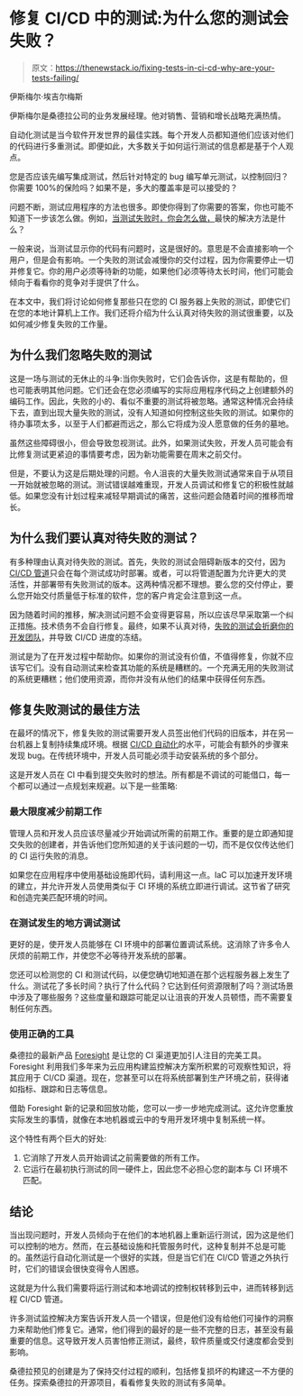 # 修复 CI/CD 中的测试:为什么您的测试会失败？

> 原文：<https://thenewstack.io/fixing-tests-in-ci-cd-why-are-your-tests-failing/>

伊斯梅尔·埃吉尔梅斯

伊斯梅尔是桑德拉公司的业务发展经理。他对销售、营销和增长战略充满热情。

自动化测试是当今软件开发世界的最佳实践。每个开发人员都知道他们应该对他们的代码进行多重测试。即便如此，大多数关于如何运行测试的信息都是基于个人观点。

您是否应该先编写集成测试，然后针对特定的 bug 编写单元测试，以控制回归？你需要 100%的保险吗？如果不是，多大的覆盖率是可以接受的？

问题不断，测试应用程序的方法也很多。即使你得到了你需要的答案，你也可能不知道下一步该怎么做。例如，[当测试失败时，你会怎么做，](https://blog.thundra.io/how-to-fix-your-failing-end-to-end-tests)最快的解决方法是什么？

一般来说，当测试显示你的代码有问题时，这是很好的。意思是不会直接影响一个用户，但是会有影响。一个失败的测试会减慢你的交付过程，因为你需要停止一切并修复它。你的用户必须等待新的功能，如果他们必须等待太长时间，他们可能会倾向于看看你的竞争对手提供了什么。

在本文中，我们将讨论如何修复那些只在您的 CI 服务器上失败的测试，即使它们在您的本地计算机上工作。我们还将介绍为什么认真对待失败的测试很重要，以及如何减少修复失败的工作量。

## 为什么我们忽略失败的测试

这是一场与测试的无休止的斗争:当你失败时，它们会告诉你，这是有帮助的，但也可能表明其他问题。它们还会在您必须编写的实际应用程序代码之上创建额外的编码工作。因此，失败的小的、看似不重要的测试将被忽略。通常这种情况会持续下去，直到出现大量失败的测试，没有人知道如何控制这些失败的测试。如果你的待办事项太多，以至于人们都避而远之，那么它将成为没人愿意做的任务的墓地。

虽然这些障碍很小，但会导致忽视测试。此外，如果测试失败，开发人员可能会有比修复测试更紧迫的事情要考虑，因为新功能需要在周末之前交付。

但是，不要认为这是后期处理的问题。令人沮丧的大量失败测试通常来自于从项目一开始就被忽略的测试。测试错误越难重现，开发人员调试和修复它的积极性就越低。如果您没有计划过程来减轻早期调试的痛苦，这些问题会随着时间的推移而增长。

## 为什么我们要认真对待失败的测试？

有多种理由认真对待失败的测试。首先，失败的测试会阻碍新版本的交付，因为 [CI/CD 管道](https://thenewstack.io/3-ways-to-use-automation-in-ci-cd-pipelines/)只会在每个测试成功时部署。或者，可以将管道配置为允许更大的灵活性，并部署带有失败测试的版本。这两种情况都不理想。要么您的交付停止，要么您开始交付质量低于标准的软件，您的客户肯定会注意到这一点。

因为随着时间的推移，解决测试问题不会变得更容易，所以应该尽早采取第一个纠正措施。技术债务不会自行修复。最终，如果不认真对待，[失败的测试会折磨你的开发团队](https://blog.thundra.io/ignoring-flaky-tests-for-expediency-is-harming-your-team)，并导致 CI/CD 进度的冻结。

测试是为了在开发过程中帮助你。如果你的测试没有价值，不值得修复，你就不应该写它们。没有自动测试来检查其功能的系统是糟糕的。一个充满无用的失败测试的系统更糟糕；他们使用资源，而你并没有从他们的结果中获得任何东西。

## 修复失败测试的最佳方法

在最坏的情况下，修复失败的测试需要开发人员签出他们代码的旧版本，并在另一台机器上复制持续集成环境。根据 [CI/CD 自动化](https://thenewstack.io/3-ways-to-use-automation-in-ci-cd-pipelines/)的水平，可能会有额外的步骤来发现 bug。在传统环境中，开发人员可能必须手动安装系统的多个部分。

这是开发人员在 CI 中看到提交失败时的想法。所有都是不调试的可能借口，每一个都可以通过一点规划来规避。以下是一些策略:

### 最大限度减少前期工作

管理人员和开发人员应该尽量减少开始调试所需的前期工作。重要的是立即通知提交失败的创建者，并告诉他们您所知道的关于该问题的一切，而不是仅仅传达他们的 CI 运行失败的消息。

如果您在应用程序中使用基础设施即代码，请利用这一点。IaC 可以加速开发环境的建立，并允许开发人员使用类似于 CI 环境的系统立即进行调试。这节省了研究和创造完美匹配环境的时间。

### 在测试发生的地方调试测试

更好的是，使开发人员能够在 CI 环境中的部署位置调试系统。这消除了许多令人厌烦的前期工作，并使您不必等待开发系统的部署。

您还可以检测您的 CI 和测试代码，以便您确切地知道在那个远程服务器上发生了什么。测试花了多长时间？执行了什么代码？它达到任何资源限制了吗？测试场景中涉及了哪些服务？这些度量和跟踪可能足以让沮丧的开发人员顿悟，而不需要复制任何东西。

### 使用正确的工具

桑德拉的最新产品 [Foresight](https://www.runforesight.com/) 是让您的 CI 渠道更加引人注目的完美工具。Foresight 利用我们多年来为云应用构建监控解决方案所积累的可观察性知识，将其应用于 CI/CD 渠道。现在，您甚至可以在将系统部署到生产环境之前，获得诸如指标、跟踪和日志等信息。

借助 Foresight 新的记录和回放功能，您可以一步一步地完成测试。这允许您重放实际发生的事情，就像在本地机器或云中的专用开发环境中复制系统一样。

这个特性有两个巨大的好处:

1.  它消除了开发人员开始调试之前需要做的所有工作。
2.  它运行在最初执行测试的同一硬件上，因此您不必担心您的副本与 CI 环境不匹配。

## 结论

当出现问题时，开发人员倾向于在他们的本地机器上重新运行测试，因为这是他们可以控制的地方。然而，在云基础设施和托管服务时代，这种复制并不总是可能的。虽然运行自动化测试是一个很好的实践，但是当它们在 CI/CD 管道之外执行时，它们的错误会很快变得令人困惑。

这就是为什么我们需要将运行测试和本地调试的控制权转移到云中，进而转移到远程 CI/CD 管道。

许多测试监控解决方案告诉开发人员一个错误，但是他们没有给他们可操作的洞察力来帮助他们修复它。通常，他们得到的最好的是一些不完整的日志，甚至没有最重要的信息。这导致开发人员害怕修正测试，最终，软件质量或交付速度都会受到影响。

桑德拉预见的创建是为了保持交付过程的顺利，包括修复损坏的构建这一不方便的任务。探索桑德拉的开源项目，看看修复失败的测试有多简单。

<svg xmlns:xlink="http://www.w3.org/1999/xlink" viewBox="0 0 68 31" version="1.1"><title>Group</title> <desc>Created with Sketch.</desc></svg>